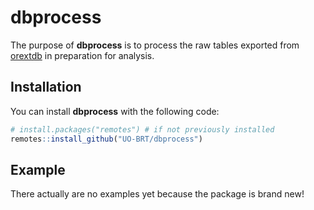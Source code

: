 
<!-- README.md is generated from README.Rmd. Please edit that file -->

# dbprocess

<!-- badges: start -->

<!-- badges: end -->

The purpose of **dbprocess** is to process the raw tables exported from
[orextdb](https://github.com/UO-BRT/orextdb) in preparation for
analysis.

## Installation

You can install **dbprocess** with the following code:

``` r
# install.packages("remotes") # if not previously installed
remotes::install_github("UO-BRT/dbprocess")
```

## Example

There actually are no examples yet because the package is brand new\!
